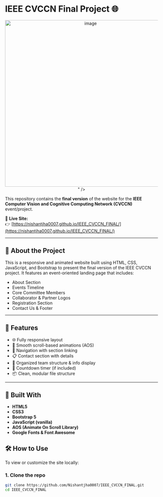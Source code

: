 # IEEE CVCCN Final Project 🌐

<p align="center">
  <img src="<img width="1211" height="548" alt="image" src="https://github.com/user-attachments/assets/b605945b-720d-4bdf-b066-426c960562fd" />
" />
</p>

This repository contains the **final version** of the website for the **IEEE Computer Vision and Cognitive Computing Network (CVCCN)** event/project.

🔗 **Live Site:**  
👉 [https://nishantjha0007.github.io/IEEE_CVCCN_FINAL/](https://nishantjha0007.github.io/IEEE_CVCCN_FINAL/)

---

## 📸 About the Project

This is a responsive and animated website built using HTML, CSS, JavaScript, and Bootstrap to present the final version of the IEEE CVCCN project. It features an event-oriented landing page that includes:

- About Section
- Events Timeline
- Core Committee Members
- Collaborator & Partner Logos
- Registration Section
- Contact Us & Footer

---

## 🚀 Features

- 🌐 Fully responsive layout
- 🎨 Smooth scroll-based animations (AOS)
- 🧭 Navigation with section linking
- 📋 Contact section with details
- 👤 Organized team structure & info display
- 📅 Countdown timer (if included)
- 📦 Clean, modular file structure

---

## 🧱 Built With

- **HTML5**  
- **CSS3**  
- **Bootstrap 5**  
- **JavaScript (vanilla)**  
- **AOS (Animate On Scroll Library)**  
- **Google Fonts & Font Awesome**

## 🛠 How to Use

To view or customize the site locally:

### 1. Clone the repo
```bash
git clone https://github.com/Nishantjha0007/IEEE_CVCCN_FINAL.git
cd IEEE_CVCCN_FINAL
